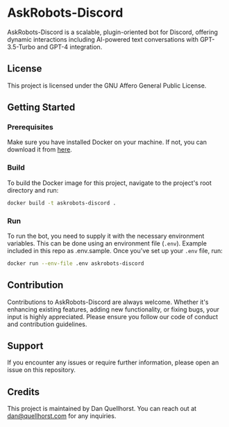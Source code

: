 # AskRobots-Discord

AskRobots-Discord is a scalable, plugin-oriented bot for Discord, offering dynamic 
interactions including AI-powered text conversations with GPT-3.5-Turbo and GPT-4 
integration.

## License
This project is licensed under the GNU Affero General Public License.

## Getting Started

### Prerequisites
Make sure you have installed Docker on your machine. If not, you can download it 
from [here](https://www.docker.com/products/docker-desktop).

### Build

To build the Docker image for this project, navigate to the project's root 
directory and run:

```bash
docker build -t askrobots-discord .
```

### Run

To run the bot, you need to supply it with the necessary environment variables. 
This can be done using an environment file (`.env`). Example included in this repo
as .env.sample. Once you've set up your `.env` file, run:

```bash
docker run --env-file .env askrobots-discord
```

## Contribution

Contributions to AskRobots-Discord are always welcome. Whether it's enhancing 
existing features, adding new functionality, or fixing bugs, your input is 
highly appreciated. Please ensure you follow our code of conduct and contribution 
guidelines.

## Support

If you encounter any issues or require further information, please open an issue 
on this repository.

## Credits

This project is maintained by Dan Quellhorst. You can reach out at dan@quellhorst.com 
for any inquiries.